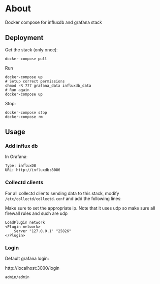 # About
Docker compose for influxdb and grafana stack


## Deployment

Get the stack (only once):
```
docker-compose pull
```

Run
```
docker-compose up
# Setup correct permissions
chmod -R 777 grafana_data influxdb_data
# Run again
docker-compose up
```

Stop:
```
docker-compose stop
docker-compose rm
```


## Usage

### Add influx db

In Grafana:

```
Type: influxDB
URL: http://influxdb:8086
```


### Collectd clients

For all collectd clients sending data to this stack, modify
`/etc/collectd/collectd.conf` and add the following lines:

Make sure to set the appropriate ip.
Note that it uses udp so make sure all firewall rules and such are udp

```
LoadPlugin network
<Plugin network>
    Server "127.0.0.1" "25826"
</Plugin>
```


### Login

Default grafana login:

http://localhost:3000/login
```
admin/admin
```

